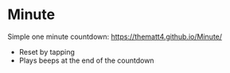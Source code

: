 # Minute

Simple one minute countdown: https://thematt4.github.io/Minute/

  - Reset by tapping
  - Plays beeps at the end of the countdown
